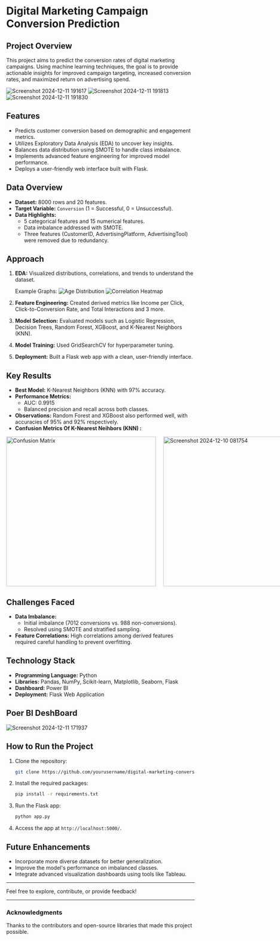 # Digital Marketing Campaign Conversion Prediction

## Project Overview
This project aims to predict the conversion rates of digital marketing campaigns. Using machine learning techniques, the goal is to provide actionable insights for improved campaign targeting, increased conversion rates, and maximized return on advertising spend.

![Screenshot 2024-12-11 191617](https://github.com/user-attachments/assets/cf4fcf96-255b-423d-a576-cc6168a56c31)
![Screenshot 2024-12-11 191813](https://github.com/user-attachments/assets/702eaab8-4e83-49c1-bd5f-6b88d289b0e3)
![Screenshot 2024-12-11 191830](https://github.com/user-attachments/assets/5965d53d-19b5-4e90-9aab-a978b2a2e4b8)

## Features
- Predicts customer conversion based on demographic and engagement metrics.
- Utilizes Exploratory Data Analysis (EDA) to uncover key insights.
- Balances data distribution using SMOTE to handle class imbalance.
- Implements advanced feature engineering for improved model performance.
- Deploys a user-friendly web interface built with Flask.

## Data Overview
- **Dataset:** 8000 rows and 20 features.
- **Target Variable:** `Conversion` (1 = Successful, 0 = Unsuccessful).
- **Data Highlights:**
  - 5 categorical features and 15 numerical features.
  - Data imbalance addressed with SMOTE.
  - Three features (CustomerID, AdvertisingPlatform, AdvertisingTool) were removed due to redundancy.

## Approach
1. **EDA:** Visualized distributions, correlations, and trends to understand the dataset.

   Example Graphs:
   ![Age Distribution](https://github.com/user-attachments/assets/962ce9ce-0145-43a3-b14a-3ff8e04c76dc)
   ![Correlation Heatmap](https://github.com/user-attachments/assets/c61ba5be-9d13-40b0-b36f-0d8b718ad45a)


2. **Feature Engineering:** Created derived metrics like Income per Click, Click-to-Conversion Rate, and Total Interactions and 3 more.
3. **Model Selection:** Evaluated models such as Logistic Regression, Decision Trees, Random Forest, XGBoost, and K-Nearest Neighbors (KNN).
4. **Model Training:** Used GridSearchCV for hyperparameter tuning.
5. **Deployment:** Built a Flask web app with a clean, user-friendly interface.

## Key Results
- **Best Model:** K-Nearest Neighbors (KNN) with 97% accuracy.
- **Performance Metrics:**
  - AUC: 0.9915
  - Balanced precision and recall across both classes.
- **Observations:** Random Forest and XGBoost also performed well, with accuracies of 95% and 92% respectively.
- **Confusion Metrics Of K-Nearest Neihbors (KNN) :**
<div style="display: flex; flex-direction: row; gap: 20px;">
    <img src="https://github.com/user-attachments/assets/c744ce99-efd7-41b7-8abd-cde123e188e0" alt="Confusion Matrix" width="400">
    <img src="https://github.com/user-attachments/assets/724adc30-c62f-4323-9821-f8121a282ba7" alt="Screenshot 2024-12-10 081754" width="400">
</div>

## Challenges Faced
- **Data Imbalance:**
  - Initial imbalance (7012 conversions vs. 988 non-conversions).
  - Resolved using SMOTE and stratified sampling.
- **Feature Correlations:** High correlations among derived features required careful handling to prevent overfitting.

## Technology Stack
- **Programming Language:** Python
- **Libraries:** Pandas, NumPy, Scikit-learn, Matplotlib, Seaborn, Flask
- **Dashboard:** Power BI
- **Deployment:** Flask Web Application

## Poer BI DeshBoard
![Screenshot 2024-12-11 171937](https://github.com/user-attachments/assets/1c566711-f9bb-4d21-837b-03738fa7c21d)

## How to Run the Project
1. Clone the repository:
   ```bash
   git clone https://github.com/yourusername/digital-marketing-conversion-prediction.git
   ```
2. Install the required packages:
   ```bash
   pip install -r requirements.txt
   ```
3. Run the Flask app:
   ```bash
   python app.py
   ```
4. Access the app at `http://localhost:5000/`.

## Future Enhancements
- Incorporate more diverse datasets for better generalization.
- Improve the model's performance on imbalanced classes.
- Integrate advanced visualization dashboards using tools like Tableau.

---
Feel free to explore, contribute, or provide feedback!

---
### Acknowledgments
Thanks to the contributors and open-source libraries that made this project possible.
